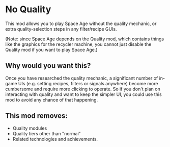 # No Quality

This mod allows you to play Space Age without the quality mechanic, or extra quality-selection steps in any filter/recipe GUIs.

(Note: since Space Age depends on the Quality mod, which contains things like the graphics for the recycler machine, you cannot just disable the Quality mod if you want to play Space Age.)

## Why would you want this?

Once you have researched the quality mechanic, a significant number of in-game UIs (e.g. setting recipes, filters or signals anywhere) become more cumbersome and require more clicking to operate. So if you don't plan on interacting with quality and want to keep the simpler UI, you could use this mod to avoid any chance of that happening.

## This mod removes:

* Quality modules
* Quality tiers other than "normal"
* Related technologies and achievements.
